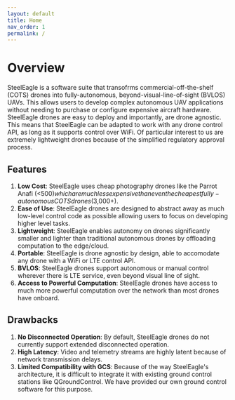 ```yaml
---
layout: default
title: Home
nav_order: 1
permalink: /
---
```


# Overview

SteelEagle is a software suite that transofrms commercial-off-the-shelf (COTS) drones into fully-autonomous, beyond-visual-line-of-sight (BVLOS) UAVs. This allows users to develop complex autonomous UAV applications without needing to purchase or configure expensive aircraft hardware. SteelEagle drones are easy to deploy and importantly, are drone agnostic. This means that SteelEagle can be adapted to work with any drone control API, as long as it supports control over WiFi. Of particular interest to us are extremely lightweight drones because of the simplified regulatory approval process.

## Features
1. **Low Cost**: SteelEagle uses cheap photography drones like the Parrot Anafi (<$500) which are much less expensive than even the cheapest fully-autonomous COTS drones ($3,000+).
2. **Ease of Use**: SteelEagle drones are designed to abstract away as much low-level control code as possible allowing users to focus on developing higher level tasks.
3. **Lightweight**: SteelEagle enables autonomy on drones significantly smaller and lighter than traditional autonomous drones by offloading computation to the edge/cloud.
4. **Portable**: SteelEagle is drone agnostic by design, able to accomodate any drone with a WiFi or LTE control API.
5. **BVLOS**: SteelEagle drones support autonomous or manual control wherever there is LTE service, even beyond visual line of sight.
6. **Access to Powerful Computation**: SteelEagle drones have access to much more powerful computation over the network than most drones have onboard.

## Drawbacks
1. **No Disconnected Operation**: By default, SteelEagle drones do not currently support extended disconnected operation.
2. **High Latency**: Video and telemetry streams are highly latent because of network transmission delays.
3. **Limited Compatibility with GCS**: Because of the way SteelEagle's architecture, it is difficult to integrate it with existing ground control stations like QGroundControl. We have provided our own ground control software for this purpose.

